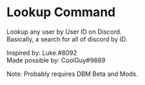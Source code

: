 # Lookup Command
Lookup any user by User ID on Discord.  
Basically, a search for all of discord by ID.  

Inspired by: Luke.#8092  
Made possible by: CoolGuy#9889  

Note: Probably requires DBM Beta and Mods.  